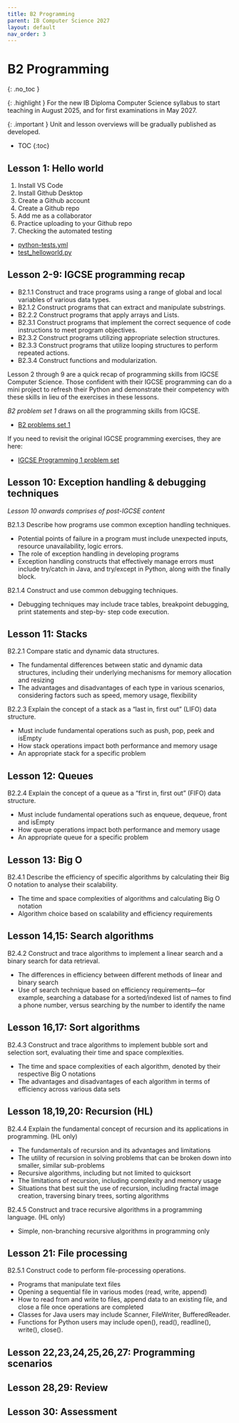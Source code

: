 ```yaml
---
title: B2 Programming
parent: IB Computer Science 2027
layout: default
nav_order: 3
---
```


# B2 Programming
{: .no_toc }

{: .highlight }
For the new IB Diploma Computer Science syllabus to start teaching in August 2025, and for first examinations in May 2027.

{: .important }
Unit and lesson overviews will be gradually published as developed. 

- TOC
{:toc} 

## Lesson 1: Hello world

1. Install VS Code
2. Install Github Desktop
3. Create a Github account
4. Create a Github repo
5. Add me as a collaborator
6. Practice uploading to your Github repo
7. Checking the automated testing

* [python-tests.yml](b2/python-tests.yml)
* [test_helloworld.py](b2/test_helloworld.py)

## Lesson 2-9: IGCSE programming recap 

* B2.1.1 Construct and trace programs using a range of global and local variables of various data types.
* B2.1.2 Construct programs that can extract and manipulate substrings.
* B2.2.2 Construct programs that apply arrays and Lists.
* B2.3.1 Construct programs that implement the correct sequence of code instructions to meet program objectives.
* B2.3.2 Construct programs utilizing appropriate selection structures.
* B2.3.3 Construct programs that utilize looping structures to perform repeated actions.
* B2.3.4 Construct functions and modularization.

Lesson 2 through 9 are a quick recap of programming skills from IGCSE Computer Science. Those confident with their IGCSE programming can do a mini project to refresh their Python and demonstrate their competency with these skills in lieu of the exercises in these lessons.

_B2 problem set 1_ draws on all the programming skills from IGCSE.

* [B2 problems set 1](b2/problem-set-1.html)

If you need to revisit the original IGCSE programming exercises, they are here:

* [IGCSE Programming 1 problem set](https://docs.google.com/document/d/15zfeAWPQe29XuztK5bpKd2JuS_oucqz7mb6g5ZqFPfM/edit)

## Lesson 10: Exception handling & debugging techniques

_Lesson 10 onwards comprises of post-IGCSE content_

B2.1.3 Describe how programs use common exception handling techniques.

* Potential points of failure in a program must include unexpected inputs, resource unavailability, logic errors.
* The role of exception handling in developing programs
* Exception handling constructs that effectively manage errors must include try/catch in Java, and try/except in Python, along with the finally block.

B2.1.4 Construct and use common debugging techniques.

* Debugging techniques may include trace tables, breakpoint debugging, print statements and step-by- step code execution.

## Lesson 11: Stacks

B2.2.1 Compare static and dynamic data structures.

* The fundamental differences between static and dynamic data structures, including their underlying mechanisms for memory allocation and resizing
* The advantages and disadvantages of each type in various scenarios, considering factors such as speed, memory usage, flexibility

B2.2.3 Explain the concept of a stack as a “last in, first out” (LIFO) data structure.

* Must include fundamental operations such as push, pop, peek and isEmpty
* How stack operations impact both performance and memory usage
* An appropriate stack for a specific problem

## Lesson 12: Queues

B2.2.4 Explain the concept of a queue as a “first in, first out” (FIFO) data structure.

* Must include fundamental operations such as enqueue, dequeue, front and isEmpty
* How queue operations impact both performance and memory usage
* An appropriate queue for a specific problem

## Lesson 13: Big O

B2.4.1 Describe the efficiency of specific algorithms by calculating their Big O notation to analyse their scalability.

* The time and space complexities of algorithms and calculating Big O notation
* Algorithm choice based on scalability and efficiency requirements

## Lesson 14,15: Search algorithms

B2.4.2 Construct and trace algorithms to implement a linear search and a binary search for data retrieval.

* The differences in efficiency between different methods of linear and binary search
* Use of search technique based on efficiency requirements—for example, searching a database for a sorted/indexed list of names to find a phone number, versus searching by the number to identify the name

## Lesson 16,17: Sort algorithms

B2.4.3 Construct and trace algorithms to implement bubble sort and selection sort, evaluating their time and space complexities.

* The time and space complexities of each algorithm, denoted by their respective Big O notations
* The advantages and disadvantages of each algorithm in terms of efficiency across various data sets

## Lesson 18,19,20: Recursion (HL)

B2.4.4 Explain the fundamental concept of recursion and its applications in programming. (HL only)

* The fundamentals of recursion and its advantages and limitations
* The utility of recursion in solving problems that can be broken down into smaller, similar sub-problems
* Recursive algorithms, including but not limited to quicksort
* The limitations of recursion, including complexity and memory usage
* Situations that best suit the use of recursion, including fractal image creation, traversing binary trees, sorting algorithms

B2.4.5 Construct and trace recursive algorithms in a programming language. (HL only)

* Simple, non-branching recursive algorithms in programming only

## Lesson 21: File processing

B2.5.1 Construct code to perform file-processing operations.

* Programs that manipulate text files
* Opening a sequential file in various modes (read, write, append)
* How to read from and write to files, append data to an existing file, and close a file once operations are completed
* Classes for Java users may include Scanner, FileWriter, BufferedReader.
* Functions for Python users may include open(), read(), readline(), write(), close().

## Lesson 22,23,24,25,26,27: Programming scenarios

## Lesson 28,29: Review

## Lesson 30: Assessment



